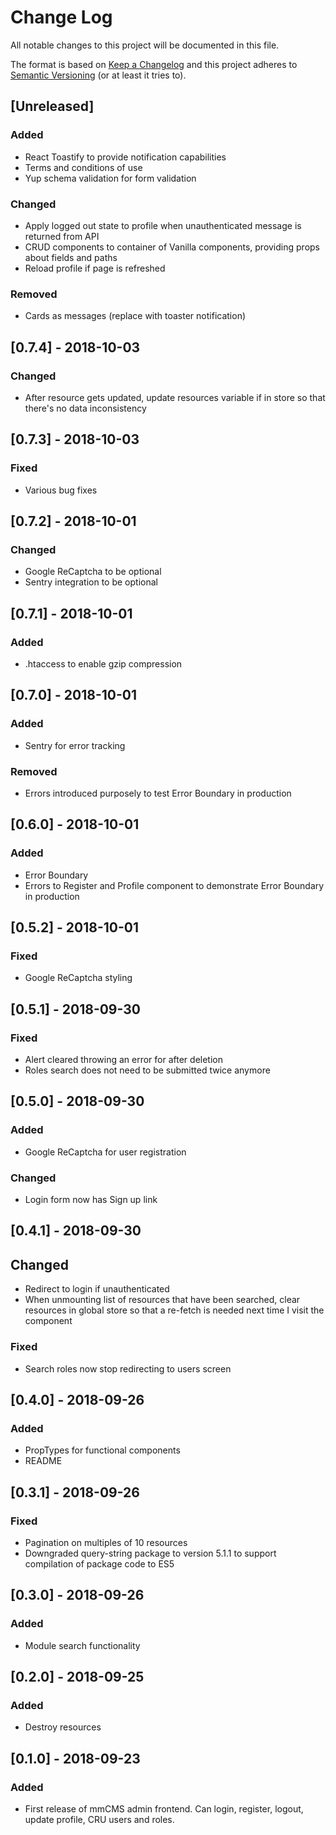 # Change Log
All notable changes to this project will be documented in this file.

The format is based on [Keep a Changelog](http://keepachangelog.com/)
and this project adheres to [Semantic Versioning](http://semver.org/) (or at least it tries to).

## [Unreleased]
### Added
- React Toastify to provide notification capabilities
- Terms and conditions of use
- Yup schema validation for form validation
### Changed
- Apply logged out state to profile when unauthenticated message is returned from API
- CRUD components to container of Vanilla components, providing props about fields and paths
- Reload profile if page is refreshed
### Removed
- Cards as messages (replace with toaster notification)

## [0.7.4] - 2018-10-03
### Changed
- After resource gets updated, update resources variable if in store so that there's no data inconsistency

## [0.7.3] - 2018-10-03
### Fixed
- Various bug fixes

## [0.7.2] - 2018-10-01
### Changed
- Google ReCaptcha to be optional
- Sentry integration to be optional

## [0.7.1] - 2018-10-01
### Added
- .htaccess to enable gzip compression

## [0.7.0] - 2018-10-01
### Added
- Sentry for error tracking
### Removed
- Errors introduced purposely to test Error Boundary in production

## [0.6.0] - 2018-10-01
### Added
- Error Boundary
- Errors to Register and Profile component to demonstrate Error Boundary in production

## [0.5.2] - 2018-10-01
### Fixed
- Google ReCaptcha styling

## [0.5.1] - 2018-09-30
### Fixed
- Alert cleared throwing an error for after deletion
- Roles search does not need to be submitted twice anymore

## [0.5.0] - 2018-09-30
### Added
- Google ReCaptcha for user registration
### Changed
- Login form now has Sign up link

## [0.4.1] - 2018-09-30
## Changed
- Redirect to login if unauthenticated
- When unmounting list of resources that have been searched, clear resources in global store so that a re-fetch is needed next time I visit the component
### Fixed
- Search roles now stop redirecting to users screen

## [0.4.0] - 2018-09-26
### Added
- PropTypes for functional components
- README

## [0.3.1] - 2018-09-26
### Fixed
- Pagination on multiples of 10 resources
- Downgraded query-string package to version 5.1.1 to support compilation of package code to ES5

## [0.3.0] - 2018-09-26
### Added
- Module search functionality

## [0.2.0] - 2018-09-25
### Added
- Destroy resources

## [0.1.0] - 2018-09-23
### Added
- First release of mmCMS admin frontend. Can login, register, logout, update profile, CRU users and roles.
